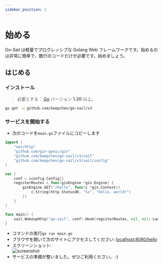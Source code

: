 ```yaml
---
sidebar_position: 1
---
```


# 始める  

Go-Sail は軽量でプログレッシブな Golang Web フレームワークです。始めるのは非常に簡単で、数行のコードだけが必要です。始めましょう。

## はじめる  

### インストール

> 必要とする： [Go](https://go.dev/dl/) バージョン **1.20** 以上。  

```bash  showLineNumbers  
go get -u github.com/keepchen/go-sail/v3
```

### サービスを開始する  
- 次のコードを`main.go`ファイルにコピーします  
```go title="main.go" showLineNumbers  
import (
    "net/http"
    "github.com/gin-gonic/gin"
    "github.com/keepchen/go-sail/v3/sail"
    "github.com/keepchen/go-sail/v3/sail/config"
)

var (
    conf = &config.Config{}
    registerRoutes = func(ginEngine *gin.Engine) {
        ginEngine.GET("/hello", func(c *gin.Context){
            c.String(http.StatusOK, "%s", "hello, world!")
        })
    }
)

func main() {
    sail.WakeupHttp("go-sail", conf).Hook(registerRoutes, nil, nil).Launch()
}
```  
- コマンドの実行`go run main.go`  
- ブラウザを開いて次のサイトにアクセスしてください: [localhost:8080/hello](http://localhost:8080/hello)  
- スクリーンショット:  
![screenshot](/img/launch.png)  
- サービスの準備が整いました。ぜひご利用ください。 :)
